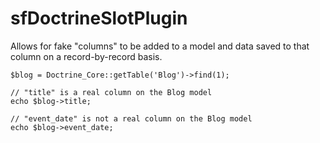 sfDoctrineSlotPlugin
====================

Allows for fake "columns" to be added to a model and data saved to that column
on a record-by-record basis.

    $blog = Doctrine_Core::getTable('Blog')->find(1);

    // "title" is a real column on the Blog model
    echo $blog->title;

    // "event_date" is not a real column on the Blog model
    echo $blog->event_date;
